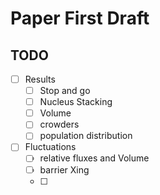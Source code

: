 # Paper First Draft

## TODO

* [ ] Results
    * [ ] Stop and go
    * [ ] Nucleus Stacking
    * [ ] Volume
    * [ ] crowders
    * [ ] population distribution
* [ ] Fluctuations
    * [ ] relative fluxes and Volume
    * [ ] barrier Xing
    * [ ] 

